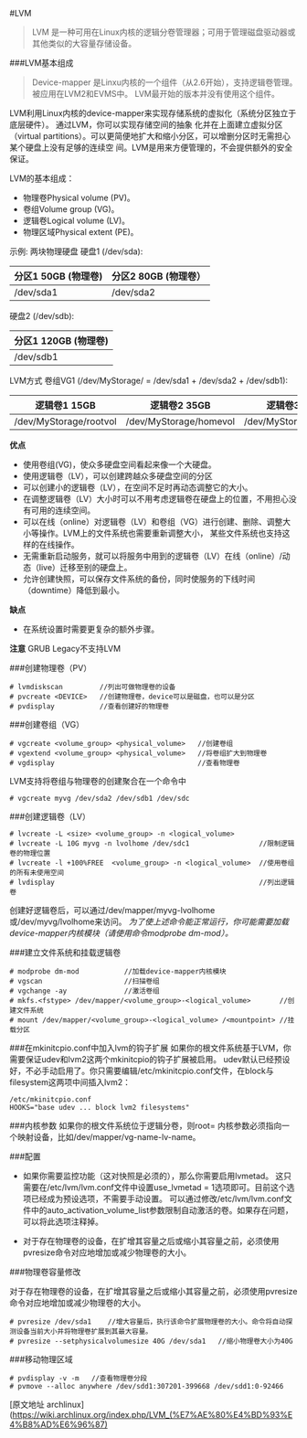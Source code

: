 #LVM

> LVM 是一种可用在Linux内核的逻辑分卷管理器；可用于管理磁盘驱动器或其他类似的大容量存储设备。

###LVM基本组成

> Device-mapper 是Linxu内核的一个组件（从2.6开始），支持逻辑卷管理。被应用在LVM2和EVMS中。
> LVM最开始的版本并没有使用这个组件。

LVM利用Linux内核的device-mapper来实现存储系统的虚拟化（系统分区独立于底层硬件）。 通过LVM，你可以实现存储空间的抽象
化并在上面建立虚拟分区（virtual partitions）。可以更简便地扩大和缩小分区，可以增删分区时无需担心某个硬盘上没有足够的连续空
间。LVM是用来方便管理的，不会提供额外的安全保证。

LVM的基本组成：
- 物理卷Physical volume (PV)。
- 卷组Volume group (VG)。
- 逻辑卷Logical volume (LV)。
- 物理区域Physical extent (PE)。

示例:
两块物理硬盘
硬盘1 (/dev/sda):

| 分区1 50GB (物理卷)| 分区2 80GB (物理卷）|
|-------------------|------------------|
|   /dev/sda1       |    /dev/sda2     |

硬盘2 (/dev/sdb):

| 分区1 120GB (物理卷) |
|--------------------|
|    /dev/sdb1       |

LVM方式
卷组VG1 (/dev/MyStorage/ = /dev/sda1 + /dev/sda2 + /dev/sdb1):

| 逻辑卷1 15GB             | 逻辑卷2 35GB               |   逻辑卷3 200GB        |
|-------------------------|---------------------------|-----------------------|
|  /dev/MyStorage/rootvol |  /dev/MyStorage/homevol   |/dev/MyStorage/mediavol|

**优点**
- 使用卷组(VG)，使众多硬盘空间看起来像一个大硬盘。
- 使用逻辑卷（LV），可以创建跨越众多硬盘空间的分区
- 可以创建小的逻辑卷（LV），在空间不足时再动态调整它的大小。
- 在调整逻辑卷（LV）大小时可以不用考虑逻辑卷在硬盘上的位置，不用担心没有可用的连续空间。
- 可以在线（online）对逻辑卷（LV）和卷组（VG）进行创建、删除、调整大小等操作。LVM上的文件系统也需要重新调整大小，
  某些文件系统也支持这样的在线操作。
- 无需重新启动服务，就可以将服务中用到的逻辑卷（LV）在线（online）/动态（live）迁移至别的硬盘上。
- 允许创建快照，可以保存文件系统的备份，同时使服务的下线时间（downtime）降低到最小。

**缺点**
- 在系统设置时需要更复杂的额外步骤。

**注意**
GRUB Legacy不支持LVM

###创建物理卷（PV）

```shell
# lvmdiskscan         //列出可做物理卷的设备
# pvcreate <DEVICE>   //创建物理卷，device可以是磁盘，也可以是分区
# pvdisplay           //查看创建好的物理卷
```
###创建卷组（VG）
```shell
# vgcreate <volume_group> <physical_volume>   //创建卷组
# vgextend <volume_group> <physical_volume>   //将卷组扩大到物理卷
# vgdisplay                                   //查看物理卷
```
LVM支持将卷组与物理卷的创建聚合在一个命令中

```shell
# vgcreate myvg /dev/sda2 /dev/sdb1 /dev/sdc
```

###创建逻辑卷（LV）

```shell
# lvcreate -L <size> <volume_group> -n <logical_volume>
# lvcreate -L 10G myvg -n lvolhome /dev/sdc1                 //限制逻辑卷的物理位置
# lvcreate -l +100%FREE  <volume_group> -n <logical_volume>  //使用卷组的所有未使用空间
# lvdisplay                                                  //列出逻辑卷
```
创建好逻辑卷后，可以通过/dev/mapper/myvg-lvolhome或/dev/myvg/lvolhome来访问。
*为了使上述命令能正常运行，你可能需要加载device-mapper内核模块（请使用命令modprobe dm-mod）。*

###建立文件系统和挂载逻辑卷

```shell
# modprobe dm-mod           //加载device-mapper内核模块
# vgscan                    //扫描卷组
# vgchange -ay              //激活卷组
# mkfs.<fstype> /dev/mapper/<volume_group>-<logical_volume>       //创建文件系统
# mount /dev/mapper/<volume_group>-<logical_volume> /<mountpoint> //挂载分区
```

###在mkinitcpio.conf中加入lvm的钩子扩展
如果你的根文件系统基于LVM，你需要保证udev和lvm2这两个mkinitcpio的钩子扩展被启用。
udev默认已经预设好，不必手动启用了。你只需要编辑/etc/mkinitcpio.conf文件，在block与filesystem这两项中间插入lvm2：
```language
/etc/mkinitcpio.conf
HOOKS="base udev ... block lvm2 filesystems"
```

###内核参数
如果你的根文件系统位于逻辑分卷，则root= 内核参数必须指向一个映射设备，比如/dev/mapper/vg-name-lv-name。

###配置

- 如果你需要监控功能（这对快照是必须的），那么你需要启用lvmetad。
这只需要在/etc/lvm/lvm.conf文件中设置use_lvmetad = 1选项即可。目前这个选项已经成为预设选项，不需要手动设置。
可以通过修改/etc/lvm/lvm.conf文件中的auto_activation_volume_list参数限制自动激活的卷。如果存在问题，可以将此选项注释掉。

- 对于存在物理卷的设备，在扩增其容量之后或缩小其容量之前，必须使用pvresize命令对应地增加或减少物理卷的大小。

###物理卷容量修改

对于存在物理卷的设备，在扩增其容量之后或缩小其容量之前，必须使用pvresize命令对应地增加或减少物理卷的大小。

```shell
# pvresize /dev/sda1    //增大容量后，执行该命令扩展物理卷的大小。命令将自动探测设备当前大小并将物理卷扩展到其最大容量。
# pvresize --setphysicalvolumesize 40G /dev/sda1   //缩小物理卷大小为40G
```

###移动物理区域
```shell
# pvdisplay -v -m   //查看物理卷分段
# pvmove --alloc anywhere /dev/sdd1:307201-399668 /dev/sdd1:0-92466
```
[原文地址 archlinux](https://wiki.archlinux.org/index.php/LVM_(%E7%AE%80%E4%BD%93%E4%B8%AD%E6%96%87)